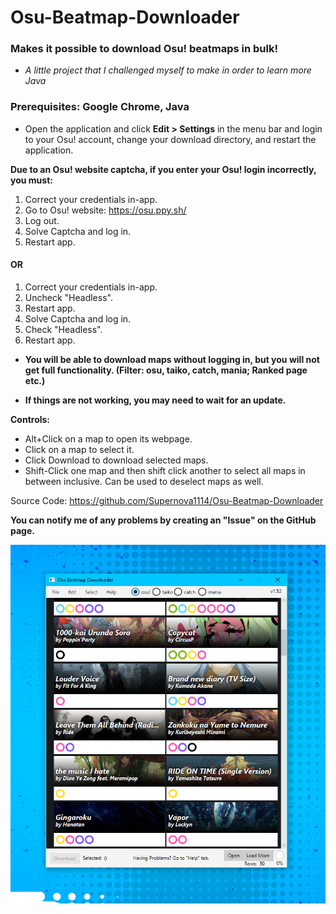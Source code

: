 # Osu-Beatmap-Downloader
### Makes it possible to download Osu! beatmaps in bulk!


* *A little project that I challenged myself to make in order to learn more Java*

### Prerequisites: Google Chrome, Java

* Open the application and click **Edit > Settings** in the menu bar and login to your Osu! account, change your download directory,
and restart the application.

**Due to an Osu! website captcha, if you enter your Osu! login incorrectly, you must:**

1. Correct your credentials in-app.
2. Go to Osu! website: https://osu.ppy.sh/
3. Log out.
4. Solve Captcha and log in.
5. Restart app.

#### OR

1. Correct your credentials in-app.
2. Uncheck "Headless".
3. Restart app.
4. Solve Captcha and log in.
5. Check "Headless".
6. Restart app.

* **You will be able to download maps without logging in, but you will
not get full functionality. 
(Filter: osu, taiko, catch, mania; Ranked page etc.)**

* **If things are not working, you may need to wait for an update.**

**Controls:**
* Alt+Click on a map to open its webpage.
* Click on a map to select it.
* Click Download to download selected maps.
* Shift-Click one map and then shift click another to select
all maps in between inclusive. Can be used to deselect maps as well.

Source Code: https://github.com/Supernova1114/Osu-Beatmap-Downloader

**You can notify me of any problems by creating an "Issue" on the GitHub page.**

![](repoimages/osubmdl-v1.52.png)

